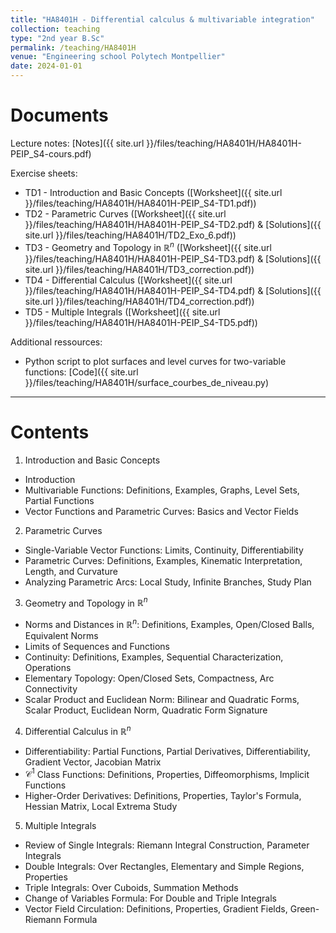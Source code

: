 ```yaml
---
title: "HA8401H - Differential calculus & multivariable integration"
collection: teaching
type: "2nd year B.Sc"
permalink: /teaching/HA8401H
venue: "Engineering school Polytech Montpellier"
date: 2024-01-01
---
```


Documents
======

Lecture notes: [Notes]({{ site.url }}/files/teaching/HA8401H/HA8401H-PEIP_S4-cours.pdf)

Exercise sheets: 
 - TD1 - Introduction and Basic Concepts ([Worksheet]({{ site.url }}/files/teaching/HA8401H/HA8401H-PEIP_S4-TD1.pdf))
 - TD2 - Parametric Curves ([Worksheet]({{ site.url }}/files/teaching/HA8401H/HA8401H-PEIP_S4-TD2.pdf) & [Solutions]({{ site.url }}/files/teaching/HA8401H/TD2_Exo_6.pdf))
 - TD3 - Geometry and Topology in $\mathbb{R}^n$ ([Worksheet]({{ site.url }}/files/teaching/HA8401H/HA8401H-PEIP_S4-TD3.pdf) & [Solutions]({{ site.url }}/files/teaching/HA8401H/TD3_correction.pdf))
 - TD4 - Differential Calculus ([Worksheet]({{ site.url }}/files/teaching/HA8401H/HA8401H-PEIP_S4-TD4.pdf) & [Solutions]({{ site.url }}/files/teaching/HA8401H/TD4_correction.pdf))
 - TD5 - Multiple Integrals ([Worksheet]({{ site.url }}/files/teaching/HA8401H/HA8401H-PEIP_S4-TD5.pdf))
<!-- 
 Exam preparations:  -->
 <!-- - Midterm 1 - Parametric Curves, Topology, Taylor Expansion ([Exam]({{ site.url }}/files/teaching/HA8401H/Prep_CC1.pdf) & [Solutions]({{ site.url }}/files/teaching/HA8401H/Prep_CC1_correction.pdf))
 - Pop Quiz - Topology of Normed Spaces, Multivariable Functions ([Quiz]({{ site.url }}/files/teaching/HA8401H/Interro_topologie.pdf)) 
 - Midterm 2.1 - Differential Calculus ([Exam]({{ site.url }}/files/teaching/HA8401H/Interro_calculdiff.pdf) & [Solutions]({{ site.url }}/files/teaching/HA8401H/Interro2_correction.pdf)) 
- Midterm 2.2 - Multivariable functions ([Exam]({{ site.url }}/files/teaching/HA8401H/Prep_CC2.pdf) & [Solutions]({{ site.url }}/files/teaching/HA8401H/Prep_CC2_correction.pdf))  -->

 Additional ressources:
 - Python script to plot surfaces and level curves for two-variable functions: [Code]({{ site.url }}/files/teaching/HA8401H/surface_courbes_de_niveau.py)

***

Contents
======

1) Introduction and Basic Concepts
 - Introduction
 - Multivariable Functions: Definitions, Examples, Graphs, Level Sets, Partial Functions
 - Vector Functions and Parametric Curves: Basics and Vector Fields

2) Parametric Curves
 - Single-Variable Vector Functions: Limits, Continuity, Differentiability
 - Parametric Curves: Definitions, Examples, Kinematic Interpretation, Length, and Curvature
 - Analyzing Parametric Arcs: Local Study, Infinite Branches, Study Plan

3) Geometry and Topology in $\mathbb{R}^n$
 - Norms and Distances in $\mathbb{R}^n$: Definitions, Examples, Open/Closed Balls, Equivalent Norms
 - Limits of Sequences and Functions
 - Continuity: Definitions, Examples, Sequential Characterization, Operations
 - Elementary Topology: Open/Closed Sets, Compactness, Arc Connectivity
 - Scalar Product and Euclidean Norm: Bilinear and Quadratic Forms, Scalar Product, Euclidean Norm, Quadratic Form Signature

4) Differential Calculus in $\mathbb{R}^n$
 - Differentiability: Partial Functions, Partial Derivatives, Differentiability, Gradient Vector, Jacobian Matrix
 - $\mathcal{C}^1$ Class Functions: Definitions, Properties, Diffeomorphisms, Implicit Functions
 - Higher-Order Derivatives: Definitions, Properties, Taylor's Formula, Hessian Matrix, Local Extrema Study

5) Multiple Integrals
 - Review of Single Integrals: Riemann Integral Construction, Parameter Integrals
 - Double Integrals: Over Rectangles, Elementary and Simple Regions, Properties
 - Triple Integrals: Over Cuboids, Summation Methods
 - Change of Variables Formula: For Double and Triple Integrals
 - Vector Field Circulation: Definitions, Properties, Gradient Fields, Green-Riemann Formula





